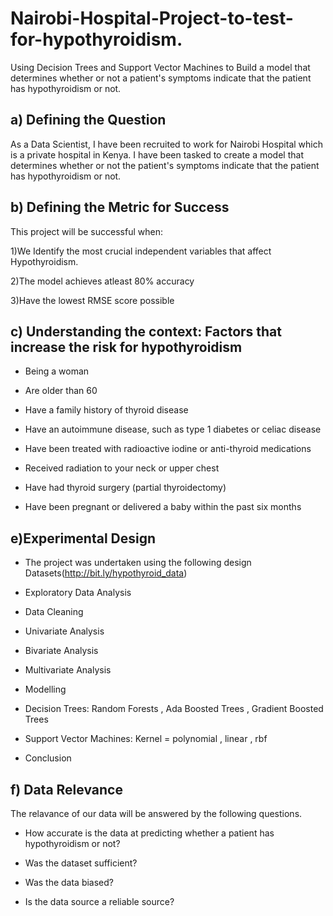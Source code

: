 # Nairobi-Hospital-Project-to-test-for-hypothyroidism.
Using Decision Trees and Support Vector Machines to Build a model that determines whether or not a patient's symptoms indicate that the patient has hypothyroidism or not.

## a) Defining the Question
As a Data Scientist, I have been recruited to work for Nairobi Hospital which is a private hospital in Kenya. I have been tasked to create a model that determines whether or not the patient's symptoms indicate that the patient has hypothyroidism or not.

## b) Defining the Metric for Success
This project will be successful when:

1)We Identify the most crucial independent variables that affect Hypothyroidism.

2)The model achieves atleast 80% accuracy

3)Have the lowest RMSE score possible

## c) Understanding the context: Factors that increase the risk for hypothyroidism
* Being a woman

* Are older than 60

* Have a family history of thyroid disease

* Have an autoimmune disease, such as type 1 diabetes or celiac disease

* Have been treated with radioactive iodine or anti-thyroid medications

* Received radiation to your neck or upper chest

* Have had thyroid surgery (partial thyroidectomy)

* Have been pregnant or delivered a baby within the past six months

## e)Experimental Design
* The project was undertaken using the following design Datasets(http://bit.ly/hypothyroid_data)

* Exploratory Data Analysis

* Data Cleaning

* Univariate Analysis

* Bivariate Analysis

* Multivariate Analysis

* Modelling

- Decision Trees: Random Forests , Ada Boosted Trees , Gradient Boosted Trees

- Support Vector Machines: Kernel = polynomial , linear , rbf

* Conclusion

## f) Data Relevance
The relavance of our data will be answered by the following questions.

* How accurate is the data at predicting whether a patient has hypothyroidism or not?

* Was the dataset sufficient?

* Was the data biased?

* Is the data source a reliable source?
